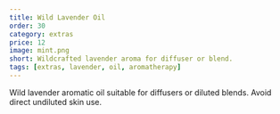 ```yaml
---
title: Wild Lavender Oil
order: 30
category: extras
price: 12
image: mint.png
short: Wildcrafted lavender aroma for diffuser or blend.
tags: [extras, lavender, oil, aromatherapy]
---
```


Wild lavender aromatic oil suitable for diffusers or diluted blends. Avoid direct undiluted skin use.
